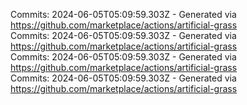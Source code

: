 Commits: 2024-06-05T05:09:59.303Z - Generated via https://github.com/marketplace/actions/artificial-grass
<br>
Commits: 2024-06-05T05:09:59.303Z - Generated via https://github.com/marketplace/actions/artificial-grass
<br>
Commits: 2024-06-05T05:09:59.303Z - Generated via https://github.com/marketplace/actions/artificial-grass
<br>
Commits: 2024-06-05T05:09:59.303Z - Generated via https://github.com/marketplace/actions/artificial-grass
<br>
